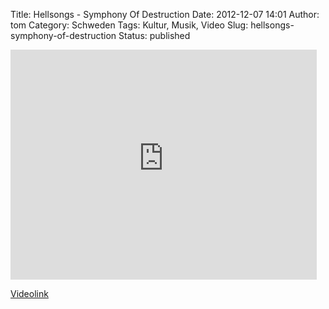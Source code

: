 Title: Hellsongs - Symphony Of Destruction
Date: 2012-12-07 14:01
Author: tom
Category: Schweden
Tags: Kultur, Musik, Video
Slug: hellsongs-symphony-of-destruction
Status: published

<iframe width="490" height="368" src="http://www.youtube-nocookie.com/embed/Xecz3VdPixM" frameborder="0" allowfullscreen></iframe>

[Videolink](http://www.youtube.com/watch?v=Xecz3VdPixM)


